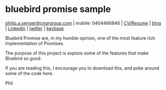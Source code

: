 # bluebird promise sample

[philip.a.senger@cngrgroup.com](mailto:philip.a.senger@cngrgroup.com) | mobile: 0404466846 | [CV/Resume](http://www.visualcv.com/philipsenger) | [blog](http://www.apachecommonstipsandtricks.blogspot.com/) | [LinkedIn](http://au.linkedin.com/in/philipsenger) | [twitter](http://twitter.com/PSengerDownUndr) | [keybase](https://keybase.io/psenger)

Bluebird Promise are, in my humble opinion, one of the most feature rich implementation of Promises.

The purpose of this project is explore some of the features that make Bluebird so good.

If you are reading this, I encourage you to download this, and poke around some of the code here.

Phil
